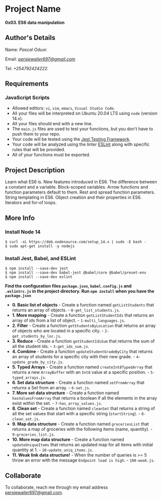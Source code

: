 # Project Name
**0x03. ES6 data manipulation**

## Author's Details
Name: *Pascal Oduor.*

Email: *persiewailer697@gmail.com*

Tel: *+254792424222.*

##  Requirements

### JavaScript Scripts
*   Allowed editors: `vi`, `vim`, `emacs`, `Visual Studio Code`.
*   All your files will be interpreted on Ubuntu 20.04 LTS using `node` (version 14.x).
*   All your files should end with a new line.
*   The `main.js` files are used to test your functions, but you don’t have to push them to your repo.
*   Your code will be tested using the [Jest Testing Framework](https://jestjs.io/).
*   Your code will be analyzed using the linter [ESLint](https://eslint.org/) along with specific rules that will be provided.
*   All of your functions must be exported.

## Project Description
Learn what ES6 is.
New features introduced in ES6.
The difference between a constant and a variable.
Block-scoped variables.
Arrow functions and function parameters default to them.
Rest and spread function parameters.
String templating in ES6.
Object creation and their properties in ES6.
Iterators and for-of loops.

## More Info
### Install Node 14
```
$ curl -sL https://deb.nodesource.com/setup_14.x | sudo -E bash -
$ sudo apt-get install -y nodejs
```

### Install Jest, Babel, and ESLint
```
$ npm install --save-dev jest
$ npm install --save-dev babel-jest @babel/core @babel/preset-env
$ npm install --save-dev eslint
```

**Find the configuration files `package.json`, `babel.config.js` and `.eslintrc.js` in the project directory. Run `npm install` when you have the `package.json`**


* **0. Basic list of objects** - Create a function named `getListStudents` that returns an array of objects. - `0-get_list_students.js`.
* **1. More mapping** - Create a function `getListStudentIds` that returns an array of ids from a list of object. - `1-multi_languages.js`.
* **2. Filter** - Create a function `getStudentsByLocation` that returns an array of objects who are located in a specific city. - `2-get_students_by_loc.js`.
* **3. Reduce** - Create a function `getStudentIdsSum` that returns the sum of all the student ids. - `3-get_ids_sum.js`.
* **4. Combine** - Create a function `updateStudentGradeByCity` that returns an array of students for a specific city with their new grade. - `4-update_grade_by_city.js`.
* **5. Typed Arrays** - Create a function named `createInt8TypedArray` that returns a new `ArrayBuffer` with an `Int8` value at a specific position. - `5-typed_arrays.js`.
* **6. Set data structure** - Create a function named `setFromArray` that returns a Set from an array. - `6-set.js`.
* **7. More set data structure** - Create a function named `hasValuesFromArray` that returns a boolean if all the elements in the array exist within the set. - `7-has_array_values.js`.
* **8. Clean set** - Create a function named `cleanSet` that returns a string of all the set values that start with a specific string (`startString`). - `8-clean_set.js`.
* **9. Map data structure** - Create a function named `groceriesList` that returns a map of groceries with the following items (name, quantity). - `9-groceries_list.js`.
* **10. More map data structure** - Create a function named `updateUniqueItems` that returns an updated map for all items with initial quantity at 1. - `10-update_uniq_items.js`.
* **11. Weak link data structure!** - When the number of queries is >= 5 throw an error with the message `Endpoint load is high`. - `100-weak.js`.


## Collaborate

To collaborate, reach me through my email address persiewailer697@gmail.com.
